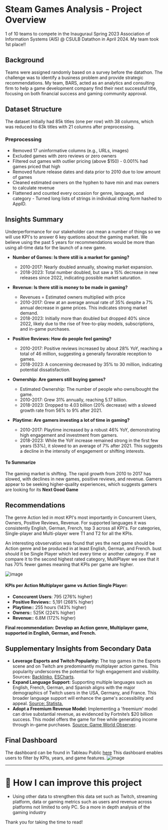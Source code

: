 # Steam Games Analysis - Project Overview
1 of 10 teams to compete in the Inauguraul Spring 2023 Association of Information Systems (AIS) @ CSULB Datathon in April 2024.
My team took 1st place!!

## Background
Teams were assigned randomly based on a survey before the datathon. The challenge was to identify a business problem and provide strategic recommendations. My team, BARS, acted as an analytics and consulting firm to help a game development company find their next successful title, focusing on both financial success and gaming community approval.

## Dataset Structure
The dataset initially had 85k titles (one per row) with 38 columns, which was reduced to 63k titles with 21 columns after preprocessing. 

### Preprocessing
- Removed 17 uninformative columns (e.g., URLs, images)
- Excluded games with zero reviews or zero owners
- Filtered out games with outlier pricing (above $150) - 0.001% had games priced that high
- Removed future release dates and data prior to 2010 due to low amount of games
- Cleaned estimated owners on the hyphen to have min and max owners to calculate revenue
- Flattened and counted every occasion for genre, language, and category - Turned long lists of strings in individual string form hashed to AppID.
  
## Insights Summary
Underperformance for our stakeholder can mean a number of things so we will use KPI's to answer  6 key quetions about the gaming market. We believe using the past 5 years for recommendations would be more than using all-time data for the launch of a new game.

- **Number of Games: Is there still is a market for gaming?**
  - 2010-2017: Nearly doubled annually, showing market expansion.
  - 2018-2023: Total number doubled, but saw a 15% decrease in new releases since 2022, indicating possible market saturation.
    
- **Revenue: Is there still is money to be made in gaming?**
  - Revenues = Estimated owners multiplied with price
  - 2010-2017: Grew at an average annual rate of 35% despite a 7% annual decrease in game prices. This indicates strong market demand.
  - 2018-2023: Initially more than doubled but dropped 40% since 2022, likely due to the rise of free-to-play models, subscriptions, and in-game purchases.

- **Positive Reviews: How do people feel gaming?**
  - 2010-2017: Positive reviews increased by about 28% YoY, reaching a total of 46 million, suggesting a generally favorable reception to games.
  - 2018-2023: A concerning decreased by 35% to 30 million, indicating potential dissatisfaction.
  
- **Ownership: Are gamers still buying games?**
  - Estimated Ownership: The number of people who owns/bought the game.
  - 2010-2017: Grew 31% annually, reaching 5.17 billion.
  - 2018-2023: Dropped to 4.03 billion (20% decrease) with a slowed growth rate from 56% to 9% after 2021.
    
- **Playtime: Are gamers investing a lot of time in gaming?**
  - 2010-2017: Playtime increased by a robust 46% YoY, demonstrating high engagement and investment from gamers.
  - 2018-2023: While the YoY increase remained strong in the first few years (53%), it slowed to an average of 7% after 2021. This suggests a decline in the intensity of engagement or shifting interests.

#### To Summarize
The gaming market is shifting. The rapid growth from 2010 to 2017 has slowed, with declines in new games, positive reviews, and revenue. Gamers appear to be seeking higher-quality experiences, which suggests gamers are looking for its **Next Good Game**

   
## Recommendations
The genre Action led in most KPI's most importantly in Concurrent Users, Owners, Positive Reviews, Revenue. For supported languages it was consistently English, German, French, top 3 across all KPI's. For categories, Single-player and Multi-player were T1 and T2 for all the KPIs.

An interesting obvservation was found that yes the next game should be Action genre and be produced in at least English, German, and French. bust should it be Single Player which led every time or another category. If we compare it to the second highest rated category, MultiPlayer we see that it has 70% fewer games meaning that KPIs per game are higher. 

![image](https://github.com/user-attachments/assets/1f9c213b-40ba-4ded-a907-30e282e59c7b)

#### KPIs per Action Multiplayer game vs Action Single Player:
- **Conccurent Users**: 795 (276% higher)
- **Positive Reviews:**: 5,191 (268% higher)
- **Playtime:**: 255 hours (143% higher)
- **Owners:**: 525K (224% higher)
- **Revenue:**: 6.8M (172% higher)

**Final recommendation: Develop an Action genre, Multiplayer game, supported in English, German, and French.**

## Supplementary Insights from Secondary Data
-  **Leverage Esports and Twitch Popularity:** The top games in the Esports scene and on Twitch are predominantly multiplayer action games. This popularity underscores the potential for high engagement and visibility. Sources: [Backlinko](https://backlinko.com/twitch-users#most-popular-games), [ESCharts](https://escharts.com/top-games?order=peak).
- **Expand Language Support:** Supporting multiple languages such as English, French, German, and Spanish aligns with the major demographics of Twitch users in the USA, Germany, and France. This broader language support will enhance the game's accessibility and appeal. [Source: Statista.](https://www.statista.com/statistics/511558/twitch-traffic-by-country/)
- **Adopt a Freemium Revenue Model:**  Implementing a 'freemium' model can drive substantial revenue, as evidenced by Fortnite’s $20 billion success. This model offers the game for free while generating income through in-game purchases. [Source: Game World Observer](https://gameworldobserver.com/2023/11/21/fortnite-revenue-20-billion-epic-games-donald-mustard).

## Final Dashboard
The dashboard can be found in Tableau Public [here](https://public.tableau.com/app/profile/rodrigo.suarez5210/viz/SteamGamingMarketAnalysis/FinalDash) This dashboard enables users to filter by KPIs, years, and game features.
![image](https://github.com/user-attachments/assets/9e48c4d1-3edc-4637-a5d7-da1d88342a02)




---------------------------------------------------------------------------------------------------------------------------------

# 🧠 How I can improve this project
- Using other data to strengthen this data set such as Twitch, streaming platform, data or gaming metrics such as users and revenue across platforms not limited to only PC. So a more in depth analysis of the gaming industry


Thank you for taking the time to read!
